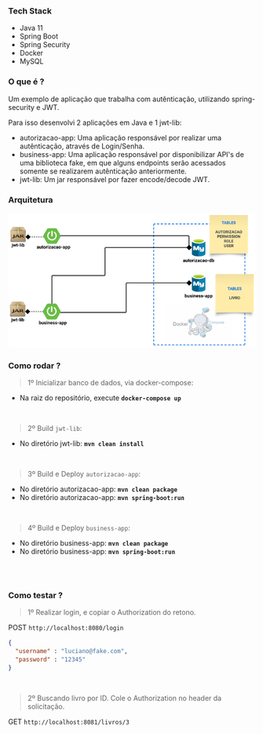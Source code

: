 ### Tech Stack
- Java 11
- Spring Boot
- Spring Security
- Docker
- MySQL

### O que é ?
Um exemplo de aplicação que trabalha com autênticação, utilizando spring-security e JWT. 

Para isso desenvolvi 2 aplicações em Java e 1 jwt-lib: 
- autorizacao-app: Uma aplicação responsável por realizar uma autênticação, através de Login/Senha.
- business-app: Uma aplicação responsável por disponibilizar API's de uma biblioteca fake, em que alguns endpoints serão acessados somente se realizarem autênticação anteriormente.
- jwt-lib: Um jar responsável por fazer encode/decode JWT.

### Arquitetura
![](https://github.com/lucianoortizsilva/login-spring-security/blob/a57245e91d7c04f0e7f0fe0e7726f604f7c050e0/arquitetura.png?raw=true)

### Como rodar ?
> 1º Inicializar banco de dados, via docker-compose:
- Na raiz do repositório, execute **`docker-compose up`**

<br/>

> 2º Build `jwt-lib`:
- No diretório jwt-lib: **`mvn clean install`**

<br/>

> 3º Build e Deploy `autorizacao-app`:
- No diretório autorizacao-app: **`mvn clean package`**
- No diretório autorizacao-app: **`mvn spring-boot:run`**

<br/>

> 4º Build e Deploy `business-app`:
- No diretório business-app: **`mvn clean package`**
- No diretório business-app: **`mvn spring-boot:run`**

<br/><br/>

### Como testar ?

> 1º Realizar login, e copiar o Authorization do retono.

POST `http://localhost:8080/login`
```json
{
  "username" : "luciano@fake.com",
  "password" : "12345"
}
```

<br/>

> 2º Buscando livro por ID. Cole o Authorization no header da solicitação.

GET `http://localhost:8081/livros/3`
